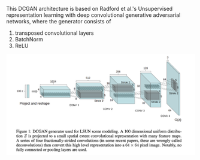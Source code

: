 This DCGAN architecture is based on Radford et al.'s Unsupervised representation learning with deep convolutional generative adversarial networks, where the generator consists of

1. transposed convolutional layers
2. BatchNorm
3. ReLU

![Alt text](dcgan.png)